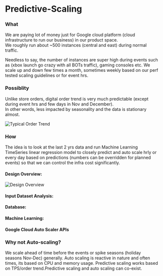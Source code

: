 # Predictive-Scaling

### What

We are paying lot of money just for Google cloud platform (cloud infrastructure to run our business) in our product space.  
We roughly run about ~500 instances (central and east) during normal traffic. 

Needless to say, the number of instances are super high during events such as (xbox launch go crazy with all BOTs traffic), 
gaming consoles etc. We scale up and down few times a month, sometimes weekly based on our perf tested scaling guidelines or for event hrs.

### Possiblity

Unlike store orders, digital order trend is very much predictable (except during event hrs and few days in Nov and December).  
In other words, less impacted by seasonality and the data is stationary almost.

![Typical Order Trend](https://github.com/vijaycse/predictive-scaling)




### How

The idea is to look at the last 2 yrs data and run Machine Learning TimeSeries linear regression model 
to closely predict and auto scale hrly or every day based on predictions (numbers can be overridden for planned events) 
so that we can control the infra cost significantly. 


#### Design Overview:
  
![Design Overview](https://github.com/vijaycse/predictive-scaling)

#### Input Dataset Analysis:



#### Database:



#### Machine Learning:



#### Google Cloud Auto Scaler APIs



### Why not Auto-scaling?

We scale ahead of time before the events or spike seasons (holiday seasons Nov-Dec) generally. Auto scaling is reactive in nature
and often times, its based on CPU and memory usage. 
Predictive scaling works based on TPS/order trend.Predictive scaling and auto scaling can co-exist.
